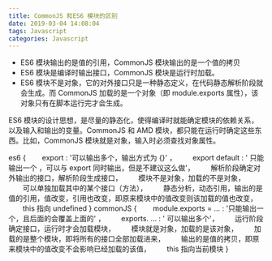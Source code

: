 ```yaml
---
title: CommonJS 和ES6 模块的区别
date: 2019-03-04 14:08:04
tags: Javascript
categories: Javascript
---
```


- ES6 模块输出的是值的引用，CommonJS 模块输出的是一个值的拷贝
- ES6 模块是编译时输出接口，CommonJS 模块是运行时加载。
- ES6 模块不是对象，它的对外接口只是一种静态定义，在代码静态解析阶段就会生成。而 CommonJS 加载的是一个对象（即 module.exports 属性），该对象只有在脚本运行完才会生成。

ES6 模块的设计思想，是尽量的静态化，使得编译时就能确定模块的依赖关系，以及输入和输出的变量。CommonJS 和 AMD 模块，都只能在运行时确定这些东西。比如，CommonJS 模块就是对象，输入时必须查找对象属性。

es6 {
　　export : '可以输出多个，输出方式为 {}' ，
　　export default : ' 只能输出一个 ，可以与 export 同时输出，但是不建议这么做'，
　　解析阶段确定对外输出的接口，解析阶段生成接口，
　　模块不是对象，加载的不是对象，
　　可以单独加载其中的某个接口（方法），
　　静态分析，动态引用，输出的是值的引用，值改变，引用也改变，即原来模块中的值改变则该加载的值也改变，
　　this 指向 undefined
}
commonJS {
　　module.exports = ... : '只能输出一个，且后面的会覆盖上面的' ，
　　exports. ... : ' 可以输出多个'，
　　运行阶段确定接口，运行时才会加载模块，
　　模块就是对象，加载的是该对象，
　　加载的是整个模块，即将所有的接口全部加载进来，
　　输出的是值的拷贝，即原来模块中的值改变不会影响已经加载的该值，
　　this 指向当前模块
}
